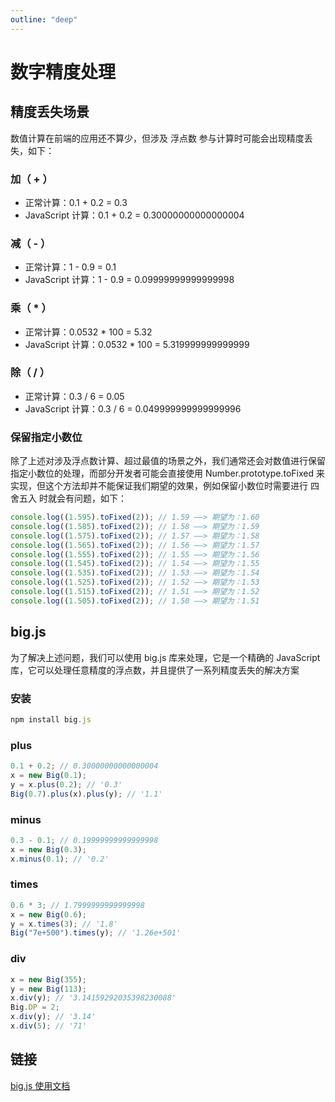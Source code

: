 ```yaml
---
outline: "deep"
---
```


# 数字精度处理

## 精度丢失场景

数值计算在前端的应用还不算少，但涉及 浮点数 参与计算时可能会出现精度丢失，如下：

### 加（ + ）

- 正常计算：0.1 + 0.2 = 0.3
- JavaScript 计算：0.1 + 0.2 = 0.30000000000000004

### 减（ - ）

- 正常计算：1 - 0.9 = 0.1
- JavaScript 计算：1 - 0.9 = 0.09999999999999998

### 乘（ \* ）

- 正常计算：0.0532 \* 100 = 5.32
- JavaScript 计算：0.0532 \* 100 = 5.319999999999999

### 除（ / ）

- 正常计算：0.3 / 6 = 0.05
- JavaScript 计算：0.3 / 6 = 0.049999999999999996

### 保留指定小数位

除了上述对涉及浮点数计算、超过最值的场景之外，我们通常还会对数值进行保留指定小数位的处理，而部分开发者可能会直接使用 Number.prototype.toFixed 来实现，但这个方法却并不能保证我们期望的效果，例如保留小数位时需要进行 四舍五入 时就会有问题，如下：

```js
console.log((1.595).toFixed(2)); // 1.59 ——> 期望为：1.60
console.log((1.585).toFixed(2)); // 1.58 ——> 期望为：1.59
console.log((1.575).toFixed(2)); // 1.57 ——> 期望为：1.58
console.log((1.565).toFixed(2)); // 1.56 ——> 期望为：1.57
console.log((1.555).toFixed(2)); // 1.55 ——> 期望为：1.56
console.log((1.545).toFixed(2)); // 1.54 ——> 期望为：1.55
console.log((1.535).toFixed(2)); // 1.53 ——> 期望为：1.54
console.log((1.525).toFixed(2)); // 1.52 ——> 期望为：1.53
console.log((1.515).toFixed(2)); // 1.51 ——> 期望为：1.52
console.log((1.505).toFixed(2)); // 1.50 ——> 期望为：1.51
```

## big.js

为了解决上述问题，我们可以使用 big.js 库来处理，它是一个精确的 JavaScript 库，它可以处理任意精度的浮点数，并且提供了一系列精度丢失的解决方案

### 安装

```js
npm install big.js
```

### plus

```js
0.1 + 0.2; // 0.30000000000000004
x = new Big(0.1);
y = x.plus(0.2); // '0.3'
Big(0.7).plus(x).plus(y); // '1.1'
```

### minus

```js
0.3 - 0.1; // 0.19999999999999998
x = new Big(0.3);
x.minus(0.1); // '0.2'
```

### times

```js
0.6 * 3; // 1.7999999999999998
x = new Big(0.6);
y = x.times(3); // '1.8'
Big("7e+500").times(y); // '1.26e+501'
```

### div

```js
x = new Big(355);
y = new Big(113);
x.div(y); // '3.14159292035398230088'
Big.DP = 2;
x.div(y); // '3.14'
x.div(5); // '71'
```

## 链接

[big.js 使用文档](https://mikemcl.github.io/big.js)
